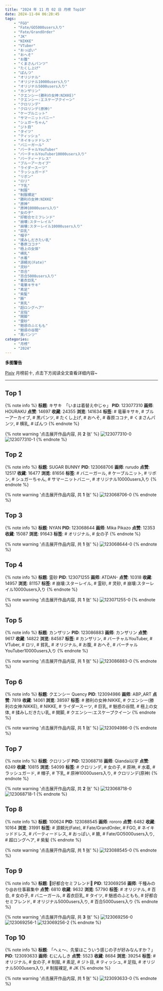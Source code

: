 ```yaml
---
title: "2024 年 11 月 02 日 月榜 Top10"
date: 2024-11-04 06:28:45
tags:
    - "FGO"
    - "Fate/GO5000users入り"
    - "Fate/GrandOrder"
    - "JK"
    - "NIKKE"
    - "VTuber"
    - "おっぱい"
    - "おへそ"
    - "お腹"
    - "くまさんパンツ"
    - "たくし上げ"
    - "ぱんつ"
    - "オリジナル"
    - "オリジナル10000users入り"
    - "オリジナル5000users入り"
    - "カンザリン"
    - "クエンシー(勝利の女神:NIKKE)"
    - "クエンシー:エスケープクイーン"
    - "クロリンデ"
    - "クロリンデ(原神)"
    - "ケーブルニット"
    - "サマーニットバニー"
    - "シュガーちゃん"
    - "ジト目"
    - "タイツ"
    - "ティッシュ"
    - "ネイキッドドレス"
    - "バニーガール"
    - "バーチャルYouTuber"
    - "バーチャルYouTuber10000users入り"
    - "パーティードレス"
    - "ブルーアーカイブ"
    - "ライダースーツ"
    - "ラッシュガード"
    - "リボン"
    - "ロリ"
    - "下乳"
    - "制服"
    - "制服裸足"
    - "勝利の女神:NIKKE"
    - "原神"
    - "原神10000users入り"
    - "女の子"
    - "好都合セミフレンド"
    - "崩壊:スターレイル"
    - "崩壊:スターレイル10000users入り"
    - "巨乳"
    - "帽子"
    - "揉みしだきたい乳"
    - "春原ココナ"
    - "極上の女体"
    - "横乳"
    - "水着"
    - "源頼光(Fate)"
    - "灵砂"
    - "百合"
    - "百合5000users入り"
    - "着衣巨乳"
    - "竜華キサキ"
    - "素足"
    - "紫髪"
    - "腋"
    - "貧乳"
    - "超ロングヘア"
    - "足指"
    - "開脚"
    - "霊砂"
    - "魅惑のふともも"
    - "魅惑の谷間"
    - "黒パンツ"
categories:
    - "月榜"
    - "2024"
---
```


<i class="fa fa-triangle-exclamation"></i>**多图警告**<i class="fa fa-triangle-exclamation"></i>

[Pixiv](https://www.pixiv.net/) 月榜前十, 点击下方阅读全文查看详细内容~

<!-- more -->

---

## Top 1

{% note info %}
**标题**: キサキ　「いまは着替え中じゃ」
**PID**: 123077310 **画师**: HOURAKU
**点赞**: 14697 **收藏**: 24355 **浏览**: 141634
**标签**: # 竜華キサキ, # ブルーアーカイブ, # 黒パンツ, # たくし上げ, # おへそ, # 春原ココナ, # くまさんパンツ, # 横乳, # ぱんつ
{% endnote %}

{% note warning '点击展开作品内容, 共 **2** 张' %}
![123077310-0](https://i.pixiv.re/img-original/img/2024/10/06/08/00/04/123077310_p0.jpg)
![123077310-1](https://i.pixiv.re/img-original/img/2024/10/06/08/00/04/123077310_p1.jpg)
{% endnote %}

## Top 2

{% note info %}
**标题**: SUGAR BUNNY
**PID**: 123068706 **画师**: rurudo
**点赞**: 12517 **收藏**: 16477 **浏览**: 81656
**标签**: # バニーガール, # ケーブルニット, # リボン, # シュガーちゃん, # サマーニットバニー, # オリジナル10000users入り
{% endnote %}

{% note warning '点击展开作品内容, 共 **1** 张' %}
![123068706-0](https://i.pixiv.re/img-original/img/2024/10/06/00/01/02/123068706_p0.png)
{% endnote %}

## Top 3

{% note info %}
**标题**: NYAN
**PID**: 123068644 **画师**: Mika Pikazo
**点赞**: 12353 **收藏**: 15087 **浏览**: 91643
**标签**: # オリジナル, # 女の子
{% endnote %}

{% note warning '点击展开作品内容, 共 **1** 张' %}
![123068644-0](https://i.pixiv.re/img-original/img/2024/10/06/00/00/46/123068644_p0.png)
{% endnote %}

## Top 4

{% note info %}
**标题**: 霊砂
**PID**: 123071255 **画师**: ATDAN-
**点赞**: 10318 **收藏**: 14957 **浏览**: 81157
**标签**: # 崩壊:スターレイル, # 霊砂, # 灵砂, # 崩壊:スターレイル10000users入り
{% endnote %}

{% note warning '点击展开作品内容, 共 **1** 张' %}
![123071255-0](https://i.pixiv.re/img-original/img/2024/10/06/01/06/54/123071255_p0.png)
{% endnote %}

## Top 5

{% note info %}
**标题**: カンザリン
**PID**: 123086883 **画师**: カンザリン
**点赞**: 9617 **收藏**: 14822 **浏览**: 84587
**标签**: # カンザリン, # バーチャルYouTuber, # VTuber, # ロリ, # 貧乳, # オリジナル, # お腹, # おへそ, # バーチャルYouTuber10000users入り
{% endnote %}

{% note warning '点击展开作品内容, 共 **1** 张' %}
![123086883-0](https://i.pixiv.re/img-original/img/2024/10/06/15/55/35/123086883_p0.png)
{% endnote %}

## Top 6

{% note info %}
**标题**: クエンシー  Quency
**PID**: 123094986 **画师**: ABP_ART
**点赞**: 7819 **收藏**: 14061 **浏览**: 38597
**标签**: # 勝利の女神:NIKKE, # クエンシー(勝利の女神:NIKKE), # NIKKE, # ライダースーツ, # 巨乳, # 魅惑の谷間, # 極上の女体, # 揉みしだきたい乳, # 開脚, # クエンシー:エスケープクイーン
{% endnote %}

{% note warning '点击展开作品内容, 共 **1** 张' %}
![123094986-0](https://i.pixiv.re/img-original/img/2024/10/06/20/23/32/123094986_p0.jpg)
{% endnote %}

## Top 7

{% note info %}
**标题**: クロリンデ
**PID**: 123068718 **画师**: Qiandai以宇
**点赞**: 6249 **收藏**: 10815 **浏览**: 54099
**标签**: # クロリンデ, # 女の子, # 原神, # 水着, # ラッシュガード, # 帽子, # 下乳, # 原神10000users入り, # クロリンデ(原神)
{% endnote %}

{% note warning '点击展开作品内容, 共 **2** 张' %}
![123068718-0](https://i.pixiv.re/img-original/img/2024/10/06/00/01/05/123068718_p0.png)
![123068718-1](https://i.pixiv.re/img-original/img/2024/10/06/00/01/05/123068718_p1.png)
{% endnote %}

## Top 8

{% note info %}
**标题**: 100624
**PID**: 123088545 **画师**: rororo
**点赞**: 6482 **收藏**: 10164 **浏览**: 31991
**标签**: # 源頼光(Fate), # Fate/GrandOrder, # FGO, # ネイキッドドレス, # パーティードレス, # おっぱい, # 腋, # Fate/GO5000users入り, # 超ロングヘア, # 紫髪
{% endnote %}

{% note warning '点击展开作品内容, 共 **1** 张' %}
![123088545-0](https://i.pixiv.re/img-original/img/2024/10/06/16/58/47/123088545_p0.jpg)
{% endnote %}

## Top 9

{% note info %}
**标题**: 🤍好都合セミフレンド💜
**PID**: 123069256 **画师**: 千種みのり@お仕事募集中
**点赞**: 6810 **收藏**: 9632 **浏览**: 57790
**标签**: # オリジナル, # 百合, # 女の子, # バニーガール, # 着衣巨乳, # タイツ, # 魅惑のふともも, # 好都合セミフレンド, # オリジナル5000users入り, # 百合5000users入り
{% endnote %}

{% note warning '点击展开作品内容, 共 **3** 张' %}
![123069256-0](https://i.pixiv.re/img-original/img/2024/10/06/00/09/01/123069256_p0.jpg)
![123069256-1](https://i.pixiv.re/img-original/img/2024/10/06/00/09/01/123069256_p1.jpg)
![123069256-2](https://i.pixiv.re/img-original/img/2024/10/06/00/09/01/123069256_p2.jpg)
{% endnote %}

## Top 10

{% note info %}
**标题**: 「へぇ～、先輩はこういう感じの子が好みなんすか？」
**PID**: 123093633 **画师**: むにんしき
**点赞**: 5523 **收藏**: 8684 **浏览**: 39254
**标签**: # オリジナル, # 女の子, # 制服, # 素足, # ジト目, # ティッシュ, # 足指, # オリジナル5000users入り, # 制服裸足, # JK
{% endnote %}

{% note warning '点击展开作品内容, 共 **1** 张' %}
![123093633-0](https://i.pixiv.re/img-original/img/2024/10/06/19/46/08/123093633_p0.jpg)
{% endnote %}
